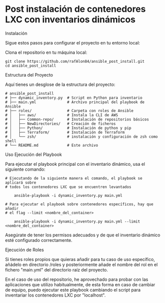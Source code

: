 # Post instalación de contenedores LXC con inventarios dinámicos

Instalación

Sigue estos pasos para configurar el proyecto en tu entorno local:

Clona el repositorio en tu máquina local:

    git clone https://github.com/rafAlon84/ansible_post_install.git
    cd ansible_post_install

Estructura del Proyecto

Aquí tienes un desglose de la estructura del proyecto:

    # ansible_post_install
    # ├── dynamic_inventory.py  # Script en Python para inventario
    # ├── main.yml              # Archivo principal del playbook de Ansible
    # ├── roles/                # Carpeta con roles de Ansible
    # │   ├── aws/              # Instala la CLI de AWS
    # │   ├── Common-repo/      # Instalación de repositorios básicos
    # │   ├── NewDirectories/   # Creación de ficheros
    # │   ├── Python/           # Instalación de python y pip
    # │   ├── Terraform/        # Instalación de Terraform
    # │   └── zsh/              # instalación y configuración de zsh como shell
    # └── README.md             # Este archivo

Uso
Ejecución del Playbook

Para ejecutar el playbook principal con el inventario dinámico, usa el siguiente comando:

    # Ejecutando de la siguiente manera el comando, el playbook se aplicará sobre
    # todos los contenedores LXC que se encuentren levantados
        
        ansible-playbook -i dynamic_inventory.py main.yml

    # Para ejecutar el playbook sobre contenedores específicos, hay que añadir
    # el flag --limit <nombre_del_container>

        ansible-playbook -i dynamic_inventory.py main.yml --limit <nombre_del_container>

Asegúrate de tener los permisos adecuados y de que el inventario dinámico esté configurado correctamente.

Ejecución de Roles

Si tienes roles propios que quieras añadir para tu caso de uso específico, añádelo en directorio
/roles y posteriormente añade el nombre del rol en el fichero "main.yml" del directorio raíz del proyecto.

En el caso de uso del repositorio, he aprovechado para probar con las aplicaciones que utilizo
habitualmente, de esta forma en caso de cambiar de equipo, puedo ejecutar este playbook cambiando el script
para inventariar los contenedores LXC por "localhost".
